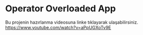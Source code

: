 # Operator Overloaded App
Bu projenin hazırlanma videosuna linke tıklayarak ulaşabilirsiniz. https://www.youtube.com/watch?v=aPpUGXoTv9E
